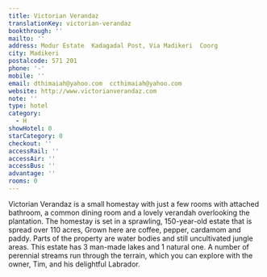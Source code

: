```yaml
---
title: Victorian Verandaz
translationKey: victorian-verandaz
bookthrough: ''
mailto: ''
address: Modur Estate  Kadagadal Post, Via Madikeri  Coorg
city: Madikeri
postalcode: 571 201
phone: '-'
mobile: ''
email: dthimaiah@yahoo.com  ccthimaiah@yahoo.com
website: http://www.victorianverandaz.com
note: ''
type: hotel
category:
  - H
showHotel: 0
starCategory: 0
checkout: ''
accessRail: ''
accessAir: ''
accessBus: ''
advantage: ''
rooms: 0
---
```

Victorian Verandaz is a small homestay with just a few rooms with attached bathroom, a common dining room and a lovely verandah overlooking the plantation.     The homestay is set in a sprawling, 150-year-old estate that is spread over 110 acres, Grown here are coffee, pepper, cardamom and paddy. Parts of the property are water bodies and still uncultivated jungle areas. This estate has 3 man-made lakes and 1 natural one. A number of perennial streams run through the terrain, which you can explore with the owner, Tim, and his delightful Labrador.